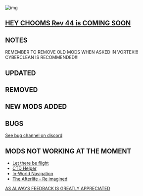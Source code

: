 ![img](https://s11.gifyu.com/images/Cuty-od-Dreams-Logo-YellowUP.png)

[HEY CHOOMS Rev 44 is COMING SOON](https://)
-

NOTES
-

REMEMBER TO REMOVE OLD MODS WHEN ASKED IN VORTEX!!! 
CYBERCLEAN IS RECOMMENDED!!!


UPDATED
-


REMOVED
-


NEW MODS ADDED 
-


BUGS
-

 [See bug channel on discord](https://discord.gg/xZNztPjA2u)
 

MODS NOT WORKING AT THE MOMENT 
-

- [Let there be flight](https://)
- [CTD Helper](https://)
- [In-World Navigation](https://)
- [The Afterlife - Re imagined](https://)

[AS ALWAYS FEEDBACK IS GREATLY APPRECIATED](https://)
